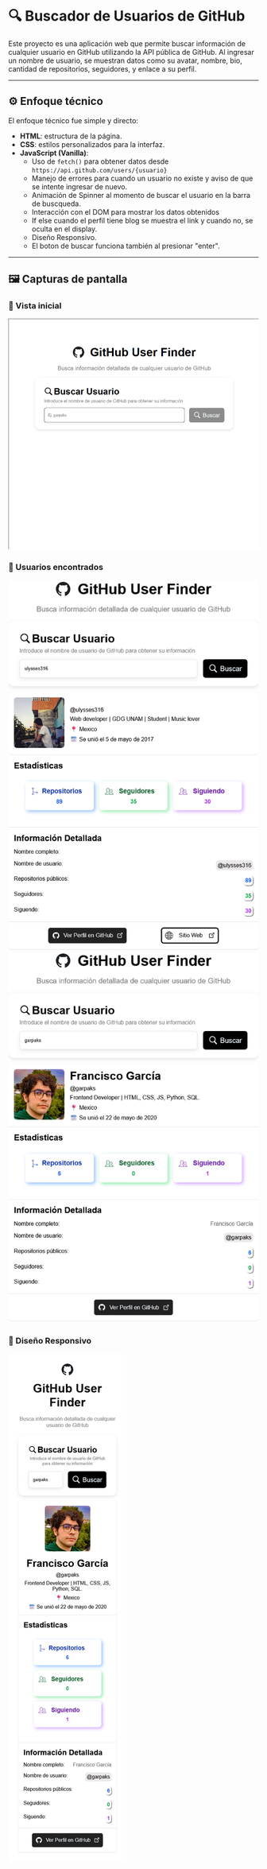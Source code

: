 # 🔍 Buscador de Usuarios de GitHub

Este proyecto es una aplicación web que permite buscar información de cualquier usuario en GitHub utilizando la API pública de GitHub. Al ingresar un nombre de usuario, se muestran datos como su avatar, nombre, bio, cantidad de repositorios, seguidores, y enlace a su perfil.

---

## ⚙️ Enfoque técnico

El enfoque técnico fue simple y directo:

- **HTML**: estructura de la página.
- **CSS**: estilos personalizados para la interfaz.
- **JavaScript (Vanilla)**:
  - Uso de `fetch()` para obtener datos desde `https://api.github.com/users/{usuario}`
  - Manejo de errores para cuando un usuario no existe y aviso de que se intente ingresar de nuevo.
  - Animación de Spinner al momento de buscar el usuario en la barra de buscqueda.
  - Interacción con el DOM para mostrar los datos obtenidos
  - If else cuando el perfil tiene blog se muestra el link y cuando no, se oculta en el display.
  - Diseño Responsivo. 
  - El boton de buscar funciona también al presionar "enter".

---

## 🖼️ Capturas de pantalla

### 🔎 Vista inicial
![Vista inicial](./img/Captura%201.png)

### 👤 Usuarios encontrados
![Usuario encontrado](./img/Captura%202.png)
![Usuario encontrado sin web](./img/Captura%203.png)

### 📱 Diseño Responsivo
![Diseño Responsivo](./img/Captura%204.png)


